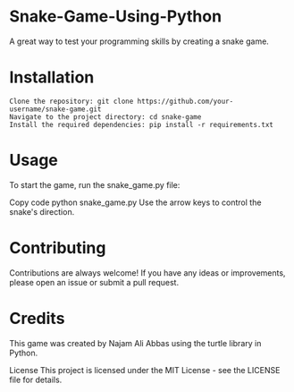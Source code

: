 # Snake-Game-Using-Python
A great way to test your programming skills by creating a snake game.
# Installation

    Clone the repository: git clone https://github.com/your-username/snake-game.git
    Navigate to the project directory: cd snake-game
    Install the required dependencies: pip install -r requirements.txt
    
# Usage
To start the game, run the snake_game.py file:

Copy code
    python snake_game.py
Use the arrow keys to control the snake's direction.

# Contributing
Contributions are always welcome! If you have any ideas or improvements, please open an issue or submit a pull request.

# Credits
This game was created by Najam Ali Abbas using the turtle library in Python. 

License
This project is licensed under the MIT License - see the LICENSE file for details.
